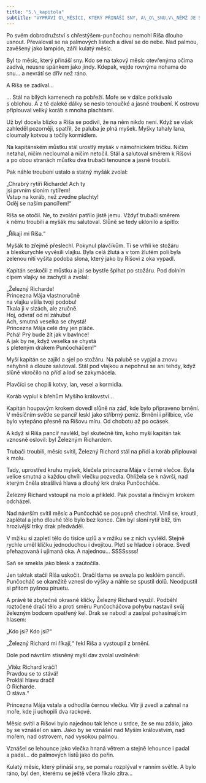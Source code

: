 ```yaml
---
title: "5.\_kapitola"
subtitle: "VYPRÁVÍ O\_MĚSÍCI, KTERÝ PŘINÁŠÍ SNY, A\_O\_SNU,V\_NĚMŽ JE SLŮNĚ PASOVÁNO NA RYTÍŘE ŽELEZNÉHO RICHARDA"
---
```


Po svém dobrodružství s chřestýšem-punčochou nemohl Ríša dlouho usnout. Převaloval se na palmových listech a díval se do nebe. Nad palmou, zavěšený jako lampión, zářil kulatý měsíc.

Byl to měsíc, který přináší sny. Kdo se na takový měsíc otevřenýma očima zadívá, neusne spánkem jako jindy. Kdepak, vejde rovnýma nohama do snu… a nevrátí se dřív než ráno.

A Ríša se zadíval…

… Stál na bílých kamenech na pobřeží. Moře se v dálce potkávalo s oblohou. A z té daleké dálky se neslo tenoučké a jasné troubení. K ostrovu připlouval veliký koráb s mnoha plachtami.

Už byl docela blízko a Ríša se podivil, že na něm nikdo není. Když se však zahleděl pozorněji, spatřil, že paluba je plná myšek. Myšky tahaly lana, cloumaly kotvou a točily kormidlem.

Na kapitánském můstku stál urostlý myšák v námořnickém tričku. Ničím netahal, ničím necloumal a ničím netočil. Stál a salutoval směrem k Ríšovi a po obou stranách můstku dva trubači tenounce a jasně troubili.

Pak náhle troubení ustalo a statný myšák zvolal:

„Chrabrý rytíři Richarde! Ach ty  
jsi prvním sloním rytířem!  
Vstup na koráb, než zvedne plachty!  
Oděj se naším pancířem!“

Ríša se otočil. Ne, to zvolání patřilo jistě jemu. Vždyť trubači směrem k němu troubili a myšák mu salutoval. Slůně se tedy uklo­nilo a špitlo:

„Říkají mi Ríša.“

Myšák to zřejmě přeslechl. Pokynul plavčíkům. Ti se vrhli ke stožáru a bleskurychle vyvěsili vlajku. Byla celá žlutá a v tom žlutém poli byla zelenou nití vyšita podoba slona, který jako by Ríšovi z oka vypadl.

Kapitán seskočil z můstku a jal se bystře šplhat po stožáru. Pod dolním cípem vlajky se zachytil a zvolal:

„Železný Richarde!  
Princezna Mája vlastnoručně  
na vlajku všila tvoji podobu!  
Tkala ji v slzách, ale zručně.  
Hoj, odvrať od ní záhubu!  
Ach, smutná veselka se chystá!  
Princezna Mája celé dny jen pláče.  
Pchá! Prý bude žít jak v bavlnce!  
A jak by ne, když veselka se chystá  
s pleteným drakem Punčocháčem!“

Myší kapitán se zajíkl a sjel po stožáru. Na palubě se vypjal a znovu nehybně a dlouze salutoval. Stál pod vlajkou a nepohnul se ani tehdy, když slůně vkročilo na příď a loď se zakymácela.

Plavčíci se chopili kotvy, lan, vesel a kormidla.

Koráb vyplul k břehům Myšího království…

Kapitán houpavým krokem dovedl slůně na záď, kde bylo připraveno brnění. V měsíčním světle se pancíř leskl jako stříbrný peníz. Brnění i přilbice, vše bylo vytepáno přesně na Ríšovu míru. Od chobotu až po ocásek.

A když si Ríša pancíř navlékl, byl skutečně tím, koho myší kapitán tak vznosně oslovil: byl Železným Richardem.

Trubači troubili, měsíc svítil, Železný Richard stál na přídi a koráb připlouval k molu.

Tady, uprostřed kruhu myšek, klečela princezna Mája v černé vlečce. Byla velice smutná a každou chvíli vlečku pozvedla. Ohlížela se k návrší, nad kterým čněla strašlivá hlava a dlouhý krk draka Punčocháče.

Železný Richard vstoupil na molo a přiklekl. Pak povstal a řinčivým krokem odcházel.

Nad návrším svítil měsíc a Punčocháč se posupně chechtal. Vlnil se, kroutil, zaplétal a jeho dlouhé tělo bylo bez konce. Čím byl sloní rytíř blíž, tím hrozivější triky drak předváděl.

V mžiku si zapletl tělo do tisíce uzlů a v mžiku se z nich vyvlékl. Stejně rychle uměl kličku jednoduchou i dvojitou. Pletl se hladce i obrace. Svedl přehazovaná i ujímaná oka. A najednou… SSSSssss!

Saň se smekla jako blesk a zaútočila.

Jen taktak stačil Ríša uskočit. Dračí tlama se svezla po lesklém pancíři. Punčocháč se okamžitě vznesl do výšky a náhle se spustil dolů. Neodpustil si přitom pyšnou piruetu.

A právě té zbytečné okrasné kličky Železný Richard využil. Podběhl roztočené dračí tělo a proti směru Punčocháčova pohybu nastavil svůj železným bodcem opatřený kel. Drak se nabodl a zasípal pohasínajícím hlasem:

„Kdo jsi? Kdo jsi?“

„Železný Richard mi říkají,“ řekl Ríša a vystoupil z brnění.

Dole pod návrším stísněný myší dav zvolal uvolněně:

„Vítěz Richard kráčí!  
Pravdou se to stává!  
Proklál hlavu dračí!  
Ó Richarde.  
Ó sláva.“

Princezna Mája vstala a odhodila černou vlečku. Vítr ji zvedl a zahnal na moře, kde ji uchopili dva rackové.

Měsíc svítil a Ríšovi bylo najednou tak lehce u srdce, že se mu zdálo, jako by se vznášel on sám. Jako by se vznášel nad Myším královstvím, nad mořem, nad ostrovem, nad vysokou palmou.

Vznášel se lehounce jako vlečka hnaná větrem a stejně lehounce i padal a padal… do palmových listů jako do peřin.

Kulatý měsíc, který přináší sny, se pomalu rozplýval v ranním světle. A bylo ráno, byl den, kterému se ještě včera říkalo zítra…
